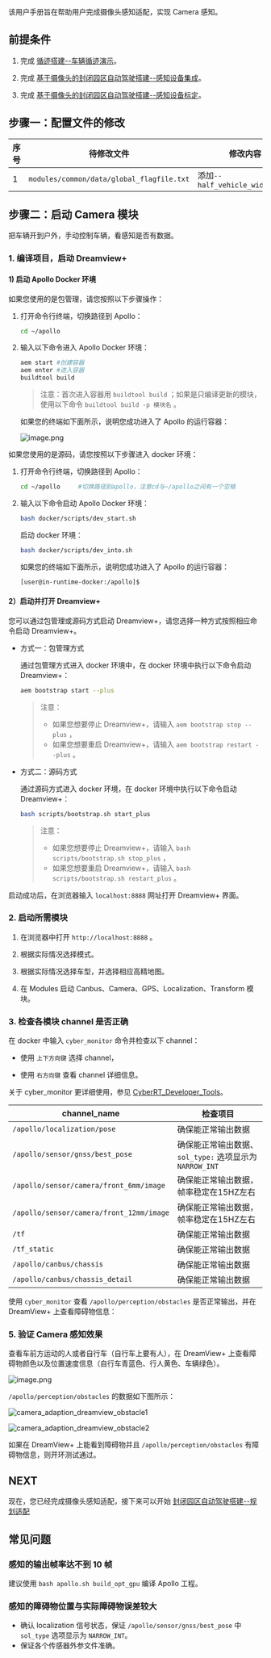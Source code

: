 该用户手册旨在帮助用户完成摄像头感知适配，实现 Camera 感知。

## 前提条件

1.  完成 [循迹搭建--车辆循迹演示](docs/应用实践/车辆集成教程/循迹搭建/车辆循迹演示.md)。

2.  完成 [基于摄像头的封闭园区自动驾驶搭建--感知设备集成](docs/应用实践/车辆集成教程/基于摄像头的封闭园区自动驾驶搭建/感知设备集成.md)。

3.  完成 [基于摄像头的封闭园区自动驾驶搭建--感知设备标定](docs/应用实践/车辆集成教程/基于摄像头的封闭园区自动驾驶搭建/感知设备标定.md)。

## 步骤一：配置文件的修改

| 序号 | 待修改文件                                | 修改内容                        |
| ---- | ----------------------------------------- | ------------------------------- |
| 1    | `modules/common/data/global_flagfile.txt` | 添加`--half_vehicle_width=0.43` |

## 步骤二：启动 Camera 模块

把车辆开到户外，手动控制车辆，看感知是否有数据。

### 1. 编译项目，启动 Dreamview+

#### 1) 启动 Apollo Docker 环境

如果您使用的是包管理，请您按照以下步骤操作：

1. 打开命令行终端，切换路径到 Apollo：

   ```bash
   cd ~/apollo
   ```

2. 输入以下命令进入 Apollo Docker 环境：

   ```bash
   aem start #创建容器
   aem enter #进入容器
   buildtool build
   ```

   > 注意：首次进入容器用 `buildtool build` ；如果是只编译更新的模块，使用以下命令 `buildtool build -p 模块名` 。

   如果您的终端如下面所示，说明您成功进入了 Apollo 的运行容器：

   ![image.png](https://bce.bdstatic.com/doc/Apollo-Homepage-Document/Apollo_Beta_Doc/image_7e7a575.png)

如果您使用的是源码，请您按照以下步骤进入 docker 环境：

1. 打开命令行终端，切换路径到 Apollo：

   ```bash
   cd ~/apollo     #切换路径到apollo，注意cd与~/apollo之间有一个空格
   ```

2. 输入以下命令启动 Apollo Docker 环境：

   ```bash
   bash docker/scripts/dev_start.sh
   ```

   启动 docker 环境：

   ```bash
   bash docker/scripts/dev_into.sh
   ```

   如果您的终端如下面所示，说明您成功进入了 Apollo 的运行容器：

   ```bash
   [user@in-runtime-docker:/apollo]$
   ```

#### 2）启动并打开 Dreamview+

您可以通过包管理或源码方式启动 Dreamview+，请您选择一种方式按照相应命令启动 Dreamview+。

- 方式一：包管理方式

  通过包管理方式进入 docker 环境中，在 docker 环境中执行以下命令启动 Dreamview+：

  ```bash
  aem bootstrap start --plus
  ```

  > 注意：
  >
  > - 如果您想要停止 Dreamview+，请输入 `aem bootstrap stop --plus` ，
  > - 如果您想要重启 Dreamview+，请输入 `aem bootstrap restart --plus` 。

- 方式二：源码方式

  通过源码方式进入 docker 环境，在 docker 环境中执行以下命令启动 Dreamview+：

  ```bash
  bash scripts/bootstrap.sh start_plus
  ```

  > 注意：
  >
  > - 如果您想要停止 Dreamview+，请输入 `bash scripts/bootstrap.sh stop_plus` ，
  > - 如果您想要重启 Dreamview+，请输入 `bash scripts/bootstrap.sh restart_plus` 。

启动成功后，在浏览器输⼊ `localhost:8888` ⽹址打开 Dreamview+ 界面。

### 2. 启动所需模块

1. 在浏览器中打开 `http://localhost:8888` 。

2. 根据实际情况选择模式。

3. 根据实际情况选择车型，并选择相应高精地图。

4. 在 Modules 启动 Canbus、Camera、GPS、Localization、Transform 模块。

### 3. 检查各模块 channel 是否正确

在 docker 中输入 `cyber_monitor` 命令并检查以下 channel：

- 使用 `上下方向键` 选择 channel，

- 使用 `右方向键` 查看 channel 详细信息。

关于 cyber_monitor 更详细使用，参见 [CyberRT_Developer_Tools](Apollo_Doc_CN_6_0/上机使用教程/实时通信框架CyberRT的使用/CyberRT介绍.md)。

| channel_name                             | 检查项目                                                 |
| ---------------------------------------- | -------------------------------------------------------- |
| `/apollo/localization/pose`              | 确保能正常输出数据                                       |
| `/apollo/sensor/gnss/best_pose`          | 确保能正常输出数据、 `sol_type:` 选项显示为 `NARROW_INT` |
| `/apollo/sensor/camera/front_6mm/image`  | 确保能正常输出数据，帧率稳定在15HZ左右                   |
| `/apollo/sensor/camera/front_12mm/image` | 确保能正常输出数据，帧率稳定在15HZ左右                   |
| `/tf`                                    | 确保能正常输出数据                                       |
| `/tf_static`                             | 确保能正常输出数据                                       |
| `/apollo/canbus/chassis`                 | 确保能正常输出数据                                       |
| `/apollo/canbus/chassis_detail`          | 确保能正常输出数据                                       |

使用 `cyber_monitor` 查看 `/apollo/perception/obstacles` 是否正常输出，并在 DreamView+ 上查看障碍物信息：

### 5. 验证 Camera 感知效果

查看车前方运动的人或者自行车（自行车上要有人），在 DreamView+ 上查看障碍物颜色以及位置速度信息（自行车青蓝色、行人黄色、车辆绿色）。

![image.png](https://bce.bdstatic.com/doc/Apollo-Homepage-Document/Apollo_Beta_Doc/image_e4472a9.png)

`/apollo/perception/obstacles` 的数据如下图所示：

![camera_adaption_dreamview_obstacle1](https://bce.bdstatic.com/p3m/Apollo-Homepage-Document/images/Apollo-D-KIT/8186b4dd5412a15940fe2bd22bb3da9b.png)

![camera_adaption_dreamview_obstacle2](https://bce.bdstatic.com/p3m/Apollo-Homepage-Document/images/Apollo-D-KIT/a29262dca0fa8f258c45e690fbecb6fd.png)

如果在 DreamView+ 上能看到障碍物并且 `/apollo/perception/obstacles` 有障碍物信息，则开环测试通过。

## NEXT

现在，您已经完成摄像头感知适配，接下来可以开始 [封闭园区自动驾驶搭建--规划适配](docs/应用实践/车辆集成教程/基于摄像头的封闭园区自动驾驶搭建/规划适配.md)

## 常见问题

### 感知的输出帧率达不到 10 帧

建议使用 `bash apollo.sh build_opt_gpu` 编译 Apollo 工程。

### 感知的障碍物位置与实际障碍物误差较大

- 确认 localization 信号状态，保证 `/apollo/sensor/gnss/best_pose` 中 `sol_type` 选项显示为 `NARROW_INT`。
- 保证各个传感器外参文件准确。

